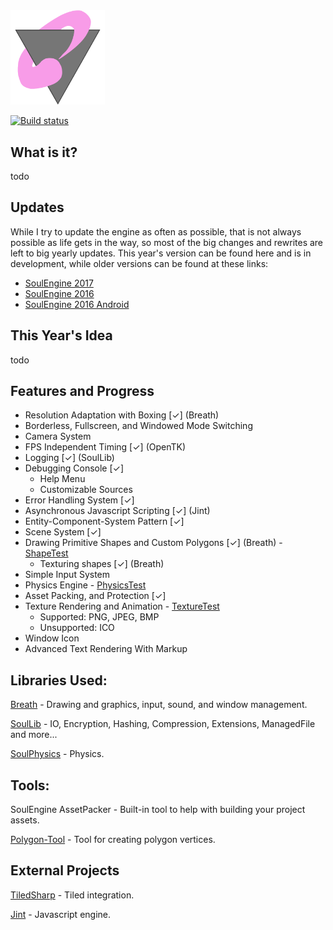 <img src="Resources/SoulEngine2018.png" width=30%>

[![Build status](https://ci.appveyor.com/api/projects/status/yv7u2a04tp1pgmew?svg=true)](https://ci.appveyor.com/project/Cryru/soulengine)

## What is it?

todo

## Updates

While I try to update the engine as often as possible, that is not always possible as life gets in the way, so most of the big changes and rewrites are left to big yearly updates. This year's version can be found here and is in development, while older versions can be found at these links:

* [SoulEngine 2017](https://github.com/Cryru/SoulEngine-2017)
* [SoulEngine 2016](https://github.com/Cryru/SoulEngine-2016)
* [SoulEngine 2016 Android](https://github.com/Cryru/SoulEngine-2016-Android)

## This Year's Idea

todo

## Features and Progress

- Resolution Adaptation with Boxing [&#10003;] (Breath)
- Borderless, Fullscreen, and Windowed Mode Switching
- Camera System
- FPS Independent Timing [&#10003;] (OpenTK)
- Logging [&#10003;] (SoulLib)
- Debugging Console [&#10003;]
  - Help Menu
  - Customizable Sources
- Error Handling System [&#10003;]
- Asynchronous Javascript Scripting [&#10003;] (Jint)
- Entity-Component-System Pattern [&#10003;]
- Scene System [&#10003;]
- Drawing Primitive Shapes and Custom Polygons [&#10003;] (Breath) - [ShapeTest](/SoulEngine/Examples/Basic/ShapeTest.cs)
  - Texturing shapes [&#10003;] (Breath)
- Simple Input System
- Physics Engine - [PhysicsTest](/SoulEngine/Examples/Basic/PhysicsTest.cs)
- Asset Packing, and Protection [&#10003;]
- Texture Rendering and Animation - [TextureTest](/SoulEngine/Examples/Basic/TextureTest.cs)
  - Supported: PNG, JPEG, BMP
  - Unsupported: ICO
- Window Icon 
- Advanced Text Rendering With Markup

## Libraries Used:

[Breath](https://github.com/Cryru/Breath) - Drawing and graphics, input, sound, and window management.

[SoulLib](https://github.com/Cryru/SoulLib) - IO, Encryption, Hashing, Compression, Extensions, ManagedFile and more...

[SoulPhysics](https://github.com/Cryru/SoulPhysics) - Physics.

## Tools:

SoulEngine AssetPacker - Built-in tool to help with building your project assets.

[Polygon-Tool](https://github.com/Cryru/Polygon-Tool) - Tool for creating polygon vertices.

## External Projects

[TiledSharp](https://github.com/marshallward/TiledSharp) - Tiled integration.

[Jint](https://github.com/sebastienros/jint) - Javascript engine.

